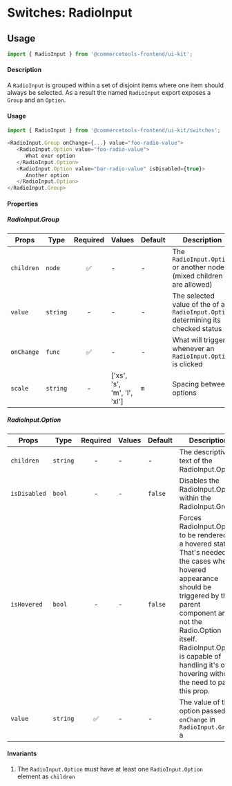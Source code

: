 # Switches: RadioInput

## Usage

```js
import { RadioInput } from '@commercetools-frontend/ui-kit';
```

#### Description

A `RadioInput` is grouped within a set of disjoint items where one item should always
be selected. As a result the named `RadioInput` export exposes a `Group` and an
`Option`.

#### Usage

```js
import { RadioInput } from '@commercetools-frontend/ui-kit/switches';

<RadioInput.Group onChange={...} value="foo-radio-value">
   <RadioInput.Option value="foo-radio-value">
      What ever option
   </RadioInput.Option>
   <RadioInput.Option value="bar-radio-value" isDisabled={true}>
      Another option
   </RadioInput.Option>
</RadioInput.Group>
```

#### Properties

##### RadioInput.Group

| Props      | Type     | Required | Values                      | Default | Description                                                                       |
| ---------- | -------- | :------: | --------------------------- | ------- | --------------------------------------------------------------------------------- |
| `children` | `node`   |    ✅    | -                           | -       | The `RadioInput.Option` or another node (mixed children are allowed)              |
| `value`    | `string` |    -     | -                           | -       | The selected value of the of a `RadioInput.Option` determining its checked status |
| `onChange` | `func`   |    ✅    | -                           | -       | What will trigger whenever an `RadioInput.Option` is clicked                      |
| `scale`    | `string` |    -     | ['xs', 's', 'm', 'l', 'xl'] | `m`     | Spacing between options                                                           |

##### RadioInput.Option

| Props        | Type     | Required | Values | Default | Description                                                                                                                                                                                                                                                                                 |
| ------------ | -------- | :------: | ------ | ------- | ------------------------------------------------------------------------------------------------------------------------------------------------------------------------------------------------------------------------------------------------------------------------------------------- |
| `children`   | `string` |    -     | -      | -       | The descriptive text of the RadioInput.Option                                                                                                                                                                                                                                               |
| `isDisabled` | `bool`   |    -     | -      | `false` | Disables the RadioInput.Option within the RadioInput.Group                                                                                                                                                                                                                                  |
| `isHovered`  | `bool`   |    -     | -      | `false` | Forces RadioInput.Option to be rendered in a hovered state. That's needed for the cases when hovered appearance should be triggered by the parent component and not the Radio.Option itself. RadioInput.Option is capable of handling it's own hovering without the need to pass this prop. |
| `value`      | `string` |    ✅    | -      | -       | The value of the option passed to `onChange` in `RadioInput.Group` a                                                                                                                                                                                                                        |

#### Invariants

1.  The `RadioInput.Option` must have at least one `RadioInput.Option` element as
    `children`
